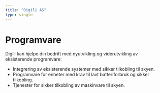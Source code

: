 ```yaml
---
title: "Digili AS"
type: single
---
```


# Programvare

Digili kan hjelpe din bedrift med nyutvikling og viderutvikling av eksisterende programvare:

* Integrering av eksisterende systemer med sikker tilkobling til skyen.
* Programvare for enheter med krav til lavt batteriforbruk og sikker tilkobling.
* Tjenester for sikker tilkobling av maskinvare til skyen.

